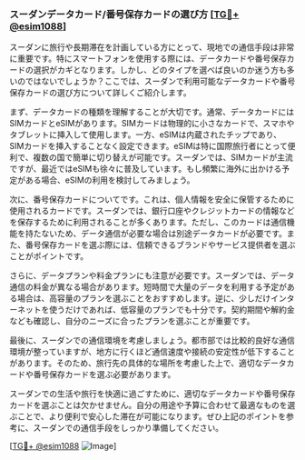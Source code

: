 ### スーダンデータカード/番号保存カードの選び方 [[TG💪+ @esim1088](https://t.me/s/esim1088)]

スーダンに旅行や長期滞在を計画している方にとって、現地での通信手段は非常に重要です。特にスマートフォンを使用する際には、データカードや番号保存カードの選択がカギとなります。しかし、どのタイプを選べば良いのか迷う方も多いのではないでしょうか？ここでは、スーダンで利用可能なデータカードや番号保存カードの選び方について詳しくご紹介します。

まず、データカードの種類を理解することが大切です。通常、データカードにはSIMカードとeSIMがあります。SIMカードは物理的に小さなカードで、スマホやタブレットに挿入して使用します。一方、eSIMは内蔵されたチップであり、SIMカードを挿入することなく設定できます。eSIMは特に国際旅行者にとって便利で、複数の国で簡単に切り替えが可能です。スーダンでは、SIMカードが主流ですが、最近ではeSIMも徐々に普及しています。もし頻繁に海外に出かける予定がある場合、eSIMの利用を検討してみましょう。

次に、番号保存カードについてです。これは、個人情報を安全に保管するために使用されるカードです。スーダンでは、銀行口座やクレジットカードの情報などを保存するために利用されることが多くあります。ただし、このカードは通信機能を持たないため、データ通信が必要な場合は別途データカードが必要です。また、番号保存カードを選ぶ際には、信頼できるブランドやサービス提供者を選ぶことがポイントです。

さらに、データプランや料金プランにも注意が必要です。スーダンでは、データ通信の料金が異なる場合があります。短時間で大量のデータを利用する予定がある場合は、高容量のプランを選ぶことをおすすめします。逆に、少しだけインターネットを使うだけであれば、低容量のプランでも十分です。契約期間や解約金なども確認し、自分のニーズに合ったプランを選ぶことが重要です。

最後に、スーダンでの通信環境を考慮しましょう。都市部では比較的良好な通信環境が整っていますが、地方に行くほど通信速度や接続の安定性が低下することがあります。そのため、旅行先の具体的な場所を考慮した上で、適切なデータカードや番号保存カードを選ぶ必要があります。

スーダンでの生活や旅行を快適に過ごすために、適切なデータカードや番号保存カードを選ぶことは欠かせません。自分の用途や予算に合わせて最適なものを選ぶことで、より便利で安心した滞在が可能になります。ぜひ上記のポイントを参考に、スーダンでの通信手段をしっかり準備してください。

[[TG💪+ @esim1088](https://t.me/s/esim1088) ![Image](https://i.postimg.cc/Y0z9fWf4/image.png)]